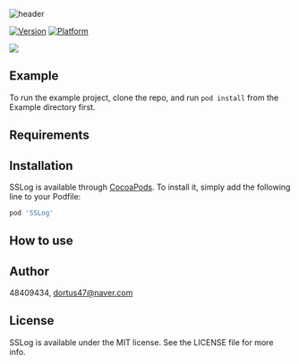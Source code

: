 
![header](https://capsule-render.vercel.app/api?&fontColor=4b3621&animation=fadeIn&type=waving&height=300&color=cbb199&text=SSLog&fontSize=70&fontAlignY=40&desc=SSLog%20is%20Simple%20Swift%20Log%20library.)



[![Version](https://img.shields.io/cocoapods/v/SSLog.svg?style=flat)](https://cocoapods.org/pods/SSLog)
[![Platform](https://img.shields.io/cocoapods/p/SSLog.svg?style=flat)](https://cocoapods.org/pods/SSLog)

<img src="https://img.shields.io/badge/Swift-FA7343?style=flat-square&logo=Python&logoColor=white"/></a>

## Example

To run the example project, clone the repo, and run `pod install` from the Example directory first.

## Requirements

## Installation

SSLog is available through [CocoaPods](https://cocoapods.org). To install
it, simply add the following line to your Podfile:

```ruby
pod 'SSLog'
```

## How to use



## Author

48409434, dortus47@naver.com

## License

SSLog is available under the MIT license. See the LICENSE file for more info.
